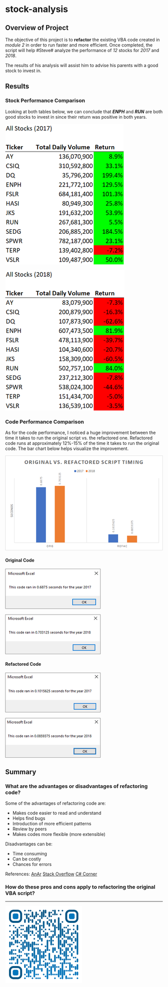 # stock-analysis
## Overview of Project
The objective of this project is to **refactor** the existing VBA code created in *module 2* in order to run faster and more efficient. Once completed, the script will help #Steve# analyze the performance of *12* stocks for *2017* and *2018*. 

The results of his analysis will assist him to advise his parents with a good stock to invest in.

## Results
### Stock Performance Comparison
Looking at both tables below, we can conclude that ***ENPH*** and ***RUN*** are both good stocks to invest in since their return was positive in both years.

![Time Analysis for 2017](./Resources/VBA_Challenge_2017_Returns.png)

![Time Analysis for 2018](./Resources/VBA_Challenge_2018_Returns.png)

### Code Performance Comparison
As for the code performance, I noticed a huge improvement between the time it takes to run the original script vs. the refactored one. Refactored code runs at approximately 12%-15% of the time it takes to run the original code. The bar chart below helps visualize the improvement.

![Time Analysis for 2017](./Resources/Org_vs_Refac_Time_Analysis.png)

#### Original Code
![Time Analysis for 2017](./Resources/VBA_Challenge_2017_ORG.png)

![Time Analysis for 2018](./Resources/VBA_Challenge_2018_ORG.png)

#### Refactored Code
![Time Analysis for 2017](./Resources/VBA_Challenge_2017.png)

![Time Analysis for 2018](./Resources/VBA_Challenge_2018.png)

## Summary
### What are the advantages or disadvantages of refactoring code?

Some of the advantages of refactoring code are:
- Makes code easier to read and understand
- Helps find bugs
- Introduction of more efficient patterns
- Review by peers
- Makes codes more flexible (more extensible)

Disadvantages can be:
- Time consuming
- Can be costly
- Chances for errors

References:
[AnAr](https://anarsolutions.com/code-refactoring-concept-analysis/)
[Stack Overflow](https://stackoverflow.com/questions/43983284/what-are-the-advantages-and-disadvantages-of-refactoring-code-smell-in-software)
[C# Corner](https://www.c-sharpcorner.com/article/pros-and-cons-of-code-refactoring/)


### How do these pros and cons apply to refactoring the original VBA script?

---

![Saeed Al-Yacoubi](./Resources/qr-code.png)